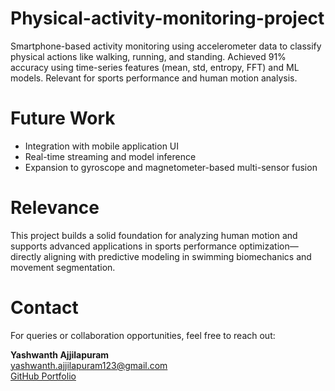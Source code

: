 # Physical-activity-monitoring-project
Smartphone-based activity monitoring using accelerometer data to classify physical actions like walking, running, and standing. Achieved 91% accuracy using time-series features (mean, std, entropy, FFT) and ML models. Relevant for sports performance and human motion analysis.

# Future Work

- Integration with mobile application UI
- Real-time streaming and model inference
- Expansion to gyroscope and magnetometer-based multi-sensor fusion

# Relevance

This project builds a solid foundation for analyzing human motion and supports advanced applications in sports performance optimization—directly aligning with predictive modeling in swimming biomechanics and movement segmentation.

# Contact

For queries or collaboration opportunities, feel free to reach out:

**Yashwanth Ajjilapuram**  
yashwanth.ajjilapuram123@gmail.com  
[GitHub Portfolio](https://yashwanthajjilapuram123.github.io/portfolio/)
